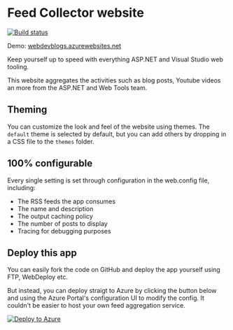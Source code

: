 # Feed Collector website

[![Build status](https://ci.appveyor.com/api/projects/status/l9ylstqm84xkjl3f?svg=true)](https://ci.appveyor.com/project/madskristensen/webdevblogs)

Demo: [webdevblogs.azurewebsites.net](http://webdevblogs.azurewebsites.net/)

Keep yourself up to speed with everything ASP.NET and Visual Studio web tooling.

This website aggregates the activities such as blog posts, Youtube videos an more from the
ASP.NET and Web Tools team.

## Theming

You can customize the look and feel of the website using themes. The `default` theme
is selected by default, but you can add others by dropping in a CSS file to the `themes`
folder.

## 100% configurable

Every single setting is set through configuration in the web.config file, including:

* The RSS feeds the app consumes
* The name and description
* The output caching policy
* The number of posts to display
* Tracing for debugging purposes

## Deploy this app

You can easily fork the code on GitHub and deploy the app yourself using FTP, WebDeploy etc.

But instead, you can deploy straigt to Azure by clicking the button below and using the
Azure Portal's configuration UI to modify the config. It couldn't be easier to host your own
feed aggregation service.

[![Deploy to Azure](http://azuredeploy.net/deploybutton.png)](https://azuredeploy.net/)